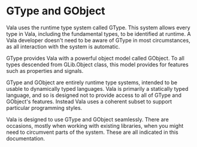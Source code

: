# GType and GObject

Vala uses the runtime type system called GType. This system allows every type in Vala, including the fundamental types, to be identified at runtime. A Vala developer doesn't need to be aware of GType in most circumstances, as all interaction with the system is automatic.

GType provides Vala with a powerful object model called GObject. To all types descended from GLib.Object class, this model provides for features such as properties and signals.

GType and GObject are entirely runtime type systems, intended to be usable to dynamically typed languages. Vala is primarily a statically typed language, and so is designed not to provide access to all of GType and GObject's features. Instead Vala uses a coherent subset to support particular programming styles.

Vala is designed to use GType and GObject seamlessly. There are occasions, mostly when working with existing libraries, when you might need to circumvent parts of the system. These are all indicated in this documentation.
